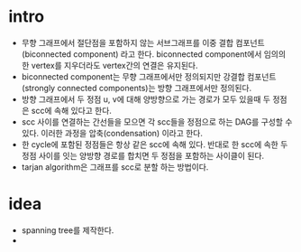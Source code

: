 # intro

  - 무향 그래프에서 절단점을 포함하지 않는 서브그래프를 이중 결합 컴포넌트(biconnected component)
    라고 한다. biconnected component에서 임의의 한 vertex를 지우더라도 vertex간의 연결은
    유지된다.
  - biconnected component는 무향 그래프에서만 정의되지만 강결합
    컴포넌트(strongly connected components)는 방향 그래프에서만
    정의된다.
  - 방향 그래프에서 두 정점 u, v에 대해 양방향으로 가는 경로가 모두
    있을때 두 정점은 scc에 속해 있다고 한다.
  - scc 사이를 연결하는 간선들을 모으면 각 scc들을 정점으로 하는 DAG를
    구성할 수 있다. 이러한 과정을 압축(condensation) 이라고 한다.
  - 한 cycle에 포함된 정점들은 항상 같은 scc에 속해 있다. 반대로 한
    scc에 속한 두 정점 사이를 잇는 양방향 경로를 합치면 두 정점을
    포함하는 사이클이 된다.
  - tarjan algorithm은 그래프를 scc로 분할 하는 방법이다.

# idea


  - spanning tree를 제작한다.
  - 
